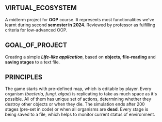 ## VIRTUAL_ECOSYSTEM

A midterm project for **OOP** course. It represents most functionalities we've learnt during second **semester in 2024**. Reviewed by professor as fulfilling criteria for low-advanced OOP. 

## GOAL_OF_PROJECT

Creating a simple ***Life-like application***, based on **objects**, **file-reading** and **saving stages** to a text file.

## PRINCIPLES

The game starts with pre-defined map, which is editable by player. Every organism (*bacteria, fungi, algae*) is replicating to take as much space as it's possible. All of them has unique set of actions, determining whether they destroy other objects or when they die. The simulation ends after 200 stages (pre-set in code) or when all organisms are **dead**. Every stage is being saved to a file, which helps to monitor current status of environment.
